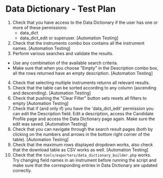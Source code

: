 # Data Dictionary - Test Plan  

1. Check that you have access to the Data Dictionary if the user has one or more of 
these permissions: 
   - data_dict
   - data_dict_edit or superuser.
  [Automation Testing]
2. Check that the instruments combo box contains all the instrument names.
  [Automation Testing]
3. Perform various searches and validate the results. 
 - Use any combination of the available search criteria. 
 - Make sure that when you choose "Empty" in the Description combo box, all the rows 
 returned have an empty description.
  [Automation Testing]
4. Check that selecting multiple instruments returns all relevant results.
5. Check that the table can be sorted according to any column (ascending and descending).
  [Automation Testing]
6. Check that pushing the "Clear Filter" button sets resets all filters to empty
  [Automation Testing]
7. Check that if (and only if) you have the 'data_dict_edit' permission you can edit 
the Description field. Edit a description, access the Candidate Profile page and 
access the Data Dictionary page again. Make sure the edit was saved.
  [Automation Testing]
9. Check that you can navigate through the search result pages (both by clicking on 
the numbers and arrows in the bottom right corner of the table).
  [Automation Testing]
10. Check that the maximum rows displayed dropdown works, also check that the 
download table as CSV works as well.
  [Automation Testing]
11. Check that the `tools/exporters/data_dictionary_builder.php` works. Try changing 
field names in an instrument before running the script and make sure that the 
corresponding entries in Data Dictionary are updated correctly.
